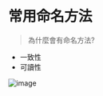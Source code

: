 # 常用命名方法

> 為什麼會有命名方法?
- 一致性
- 可讀性

![image](https://github.com/xixa3333/C-Plus-Plus-Textbook/blob/main/%E5%B8%B8%E7%94%A8%E5%91%BD%E5%90%8D%E6%B3%95.png)
